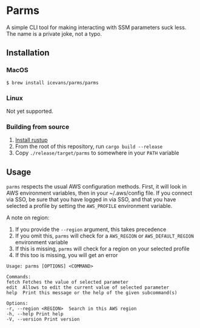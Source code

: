 # Parms

A simple CLI tool for making interacting with SSM parameters suck less. The name is a private joke, not a typo.

## Installation

### MacOS

`$ brew install icevans/parms/parms`

### Linux

Not yet supported.

### Building from source

1. [Install rustup](https://rustup.rs)
2. From the root of this repository, run `cargo build --release`
3. Copy `./release/target/parms` to somewhere in your `PATH` variable

## Usage

`parms` respects the usual AWS configuration methods. First, it will look in
AWS environment variables, then in your ~/.aws/config file. If you connect via
SSO, be sure that you have logged in via SSO, and that you have selected a profile
by setting the `AWS_PROFILE` environment variable.

A note on region:

1. If you provide the `--region` argument, this takes precedence
2. If you omit this, `parms` will check for a `AWS_REGION` or `AWS_DEFAULT_REGION` environment variable
3. If this is missing, `parms` will check for a region on your selected profile
4. If this too is missing, you will get an error

```
Usage: parms [OPTIONS] <COMMAND>

Commands:
fetch Fetches the value of selected parameter
edit  Allows to edit the current value of selected parameter
help  Print this message or the help of the given subcommand(s)

Options:
-r, --region <REGION>  Search in this AWS region
-h, --help Print help
-V, --version Print version
```